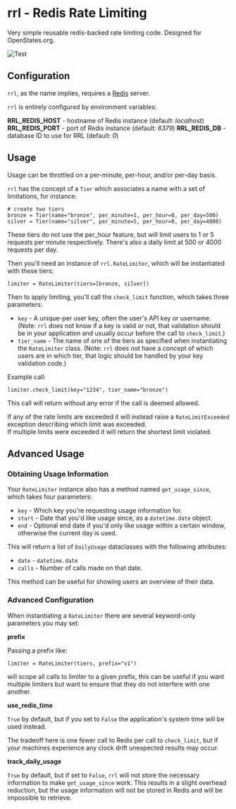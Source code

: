 # rrl - Redis Rate Limiting

Very simple reusable redis-backed rate limiting code.  Designed for OpenStates.org.

![Test](https://github.com/jamesturk/rrl/workflows/Test/badge.svg)

## Configuration

`rrl`, as the name implies, requires a [Redis](https://redis.io) server.

`rrl` is entirely configured by environment variables:

**RRL_REDIS_HOST** - hostname of Redis instance (default: *localhost*)
**RRL_REDIS_PORT** - port of Redis instance (default: *6379*)
**RRL_REDIS_DB** - database ID to use for RRL (default: *0*)

## Usage

Usage can be throttled on a per-minute, per-hour, and/or per-day basis.

`rrl` has the concept of a `Tier` which associates a name with a set of limitations, for instance:

```
# create two tiers
bronze = Tier(name="bronze", per_minute=1, per_hour=0, per_day=500)
silver = Tier(name="silver", per_minute=5, per_hour=0, per_day=4000)
```

These tiers do not use the per_hour feature, but will limit users to 1 or 5 requests per minute respectively.  There's also a daily limit at 500 or 4000 requests per day.

Then you'll need an instance of `rrl.RateLimiter`, which will be instantiated with these tiers:

```
limiter = RateLimiter(tiers=[bronze, silver])
```

Then to apply limiting, you'll call the `check_limit` function, which takes three parameters:

* `key` - A unique-per user key, often the user's API key or username. (Note: `rrl` does not know if a key is valid or not, that validation should be in your application and usually occur before the call to `check_limit`.)
* `tier_name` - The name of one of the tiers as specified when instantiating the `RateLimiter` class.  (Note: `rrl` does not have a concept of which users are in which tier, that logic should be handled by your key validation code.)

Example call:

```
limiter.check_limit(key="1234", tier_name="bronze")
```

This call will return without any error if the call is deemed allowed.

If any of the rate limits are exceeded it will instead raise a `RateLimitExceeded` exception describing which limit was exceeded.  
If multiple limits were exceeded it will return the shortest limit violated.

## Advanced Usage

### Obtaining Usage Information

Your `RateLimiter` instance also has a method named `get_usage_since`, which takes four parameters:

* `key` - Which key you're requesting usage information for.
* `start` - Date that you'd like usage since, as a `datetime.date` object.
* `end` - Optional end date if you'd only like usage within a certain window, otherwise the current day is used.

This will return a list of `DailyUsage` dataclasses with the following attributes:

* `date` - `datetime.date`
* `calls` - Number of calls made on that date.

This method can be useful for showing users an overview of their data.

### Advanced Configuration

When instantiating a `RateLimiter` there are several keyword-only parameters you may set:

**prefix**

Passing a prefix like: 
```
limiter = RateLimiter(tiers, prefix="v1")
```
will scope all calls to limiter to a given prefix, this can be useful if you want multiple limiters but want to ensure that they do not interfere with one another.

**use_redis_time**

`True` by default, but if you set to `False` the application's system time will be used instead. 

The tradeoff here is one fewer call to Redis per call to `check_limit`, but if your machines experience any clock drift unexpected results may occur.

**track_daily_usage**

`True` by default, but if set to `False`, `rrl` will not store the necessary information to make `get_usage_since` work.  This results in a slight overhead reduction, but the usage information will not be stored in Redis and will be impossible to retrieve.
